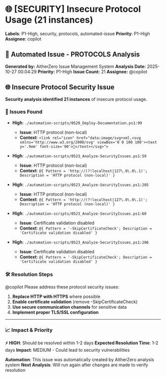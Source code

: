# 🌐 [SECURITY] Insecure Protocol Usage (21 instances)

**Labels**: P1-High, security, protocols, automated-issue
**Priority**: P1-High
**Assignee**: copilot

## 🤖 Automated Issue - PROTOCOLS Analysis

**Generated by:** AitherZero Issue Management System
**Analysis Date:** 2025-10-27 00:04:29
**Priority:** P1-High
**Issue Count:** 21
**Assignee:** @copilot

## 🌐 Insecure Protocol Security Issue

**Security analysis identified 21 instances** of insecure protocol usage.

### 📍 Issues Found
- **High**: `./automation-scripts/0520_Deploy-Documentation.ps1:99`
  - **Issue**: HTTP protocol (non-local)
  - **Context**: `<link rel="icon" href="data:image/svg+xml,<svg xmlns='http://www.w3.org/2000/svg' viewBox='0 0 100 100'><text y='.9em' font-size='90'>🚀</text></svg>">`

- **High**: `./automation-scripts/0523_Analyze-SecurityIssues.ps1:59`
  - **Issue**: HTTP protocol (non-local)
  - **Context**: `@{ Pattern = 'http://(?!localhost|127\.0\.0\.1)'; Description = 'HTTP protocol (non-local)' }`

- **High**: `./automation-scripts/0523_Analyze-SecurityIssues.ps1:205`
  - **Issue**: HTTP protocol (non-local)
  - **Context**: `@{ Pattern = 'http://(?!localhost|127\.0\.0\.1)'; Description = 'HTTP protocol (non-local)' }`

- **High**: `./automation-scripts/0523_Analyze-SecurityIssues.ps1:60`
  - **Issue**: Certificate validation disabled
  - **Context**: `@{ Pattern = '-SkipCertificateCheck'; Description = 'Certificate validation disabled' }`

- **High**: `./automation-scripts/0523_Analyze-SecurityIssues.ps1:206`
  - **Issue**: Certificate validation disabled
  - **Context**: `@{ Pattern = '-SkipCertificateCheck'; Description = 'Certificate validation disabled' }`


### 🛠️ Resolution Steps

@copilot Please address these protocol security issues:

1. **Replace HTTP with HTTPS** where possible
2. **Enable certificate validation** (remove -SkipCertificateCheck)
3. **Use secure communication channels** for sensitive data
4. **Implement proper TLS/SSL configuration**

---
### 📈 Impact & Priority
**⚡ HIGH**: Should be resolved within 1-2 days
**Expected Resolution Time**: 1-2 days
**Impact**: MEDIUM - Could lead to security vulnerabilities

**Automation**: This issue was automatically created by AitherZero analysis system
**Next Analysis**: Will run again after changes are made to verify resolution
